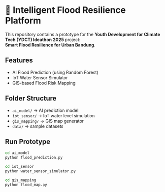 # 🌊 Intelligent Flood Resilience Platform

This repository contains a prototype for the **Youth Development for Climate Tech (YDCT) Ideathon 2025** project:  
**Smart Flood Resilience for Urban Bandung**.

## Features
- AI Flood Prediction (using Random Forest)
- IoT Water Sensor Simulator
- GIS-based Flood Risk Mapping

## Folder Structure
- `ai_model/` → AI prediction model
- `iot_sensor/` → IoT water level simulation
- `gis_mapping/` → GIS map generator
- `data/` → sample datasets

## Run Prototype
```bash
cd ai_model
python flood_prediction.py

cd iot_sensor
python water_sensor_simulator.py

cd gis_mapping
python flood_map.py
